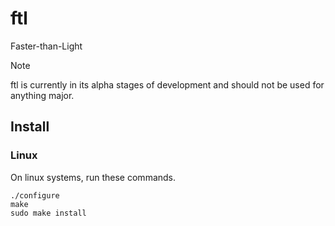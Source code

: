 # ftl
Faster-than-Light

> [!NOTE]  
> ftl is currently in its alpha stages of development and should not be used for anything major.

## Install
### Linux
On linux systems, run these commands.
```
./configure
make
sudo make install
```
